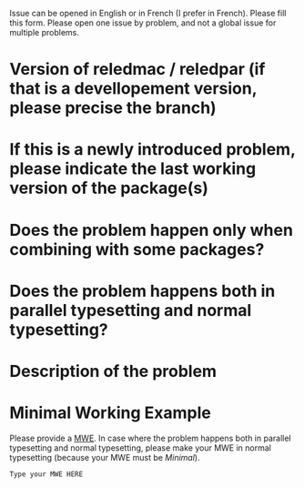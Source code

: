 Issue can be opened in English or in French (I prefer in French). Please fill this form.
Please open one issue by problem, and not a global issue for multiple problems. 

# Version of reledmac / reledpar (if that is a devellopement version, please precise the branch)

# If this is a newly introduced problem, please indicate the last working version of the package(s)
# Does the problem happen only when combining with some packages?

# Does the problem happens both in parallel typesetting and normal typesetting?

# Description of the problem

# Minimal Working Example

Please provide a [MWE](http://minimalbeispiel.de/mini-en.html). 
In  case where the problem happens both in parallel typesetting and normal typesetting, please make your MWE in normal typesetting (because your MWE must be _Minimal_). 

```` 
Type your MWE HERE
````
